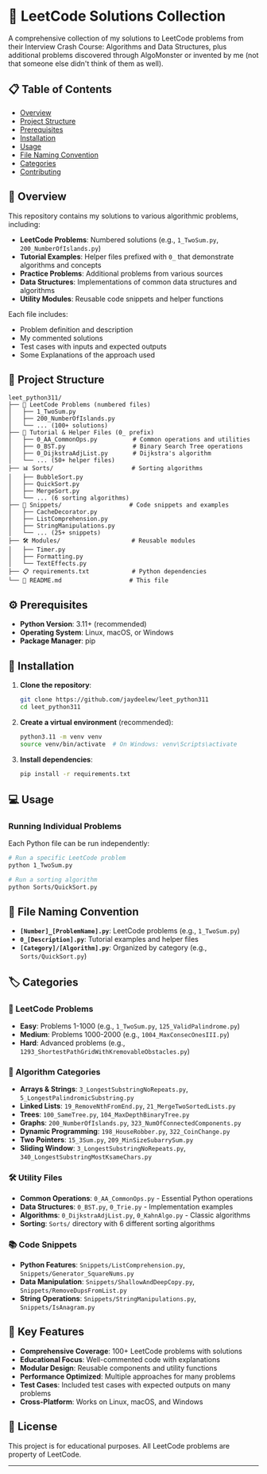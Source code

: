 # 🚀 LeetCode Solutions Collection

A comprehensive collection of my solutions to LeetCode problems from their Interview Crash Course: Algorithms and Data Structures, plus additional problems discovered through AlgoMonster or invented by me (not that someone else didn't think of them as well).

## 📋 Table of Contents

- [Overview](#overview)
- [Project Structure](#project-structure)
- [Prerequisites](#prerequisites)
- [Installation](#installation)
- [Usage](#usage)
- [File Naming Convention](#file-naming-convention)
- [Categories](#categories)
- [Contributing](#contributing)

## 🎯 Overview

This repository contains my solutions to various algorithmic problems, including:

- **LeetCode Problems**: Numbered solutions (e.g., `1_TwoSum.py`, `200_NumberOfIslands.py`)
- **Tutorial Examples**: Helper files prefixed with `0_` that demonstrate algorithms and concepts
- **Practice Problems**: Additional problems from various sources
- **Data Structures**: Implementations of common data structures and algorithms
- **Utility Modules**: Reusable code snippets and helper functions

Each file includes:

- Problem definition and description
- My commented solutions
- Test cases with inputs and expected outputs
- Some Explanations of the approach used

## 📁 Project Structure

```
leet_python311/
├── 📄 LeetCode Problems (numbered files)
│   ├── 1_TwoSum.py
│   ├── 200_NumberOfIslands.py
│   └── ... (100+ solutions)
├── 🔧 Tutorial & Helper Files (0_ prefix)
│   ├── 0_AA_CommonOps.py          # Common operations and utilities
│   ├── 0_BST.py                   # Binary Search Tree operations
│   ├── 0_DijkstraAdjList.py       # Dijkstra's algorithm
│   └── ... (50+ helper files)
├── 📊 Sorts/                      # Sorting algorithms
│   ├── BubbleSort.py
│   ├── QuickSort.py
│   ├── MergeSort.py
│   └── ... (6 sorting algorithms)
├── 🧩 Snippets/                   # Code snippets and examples
│   ├── CacheDecorator.py
│   ├── ListComprehension.py
│   ├── StringManipulations.py
│   └── ... (25+ snippets)
├── 🛠️ Modules/                    # Reusable modules
│   ├── Timer.py
│   ├── Formatting.py
│   └── TextEffects.py
├── 📋 requirements.txt            # Python dependencies
└── 📖 README.md                   # This file
```

## ⚙️ Prerequisites

- **Python Version**: 3.11+ (recommended)
- **Operating System**: Linux, macOS, or Windows
- **Package Manager**: pip

## 🚀 Installation

1. **Clone the repository**:

   ```bash
   git clone https://github.com/jaydeelew/leet_python311
   cd leet_python311
   ```

2. **Create a virtual environment** (recommended):

   ```bash
   python3.11 -m venv venv
   source venv/bin/activate  # On Windows: venv\Scripts\activate
   ```

3. **Install dependencies**:
   ```bash
   pip install -r requirements.txt
   ```

## 💻 Usage

### Running Individual Problems

Each Python file can be run independently:

```bash
# Run a specific LeetCode problem
python 1_TwoSum.py

# Run a sorting algorithm
python Sorts/QuickSort.py
```

## 📝 File Naming Convention

- **`[Number]_[ProblemName].py`**: LeetCode problems (e.g., `1_TwoSum.py`)
- **`0_[Description].py`**: Tutorial examples and helper files
- **`[Category]/[Algorithm].py`**: Organized by category (e.g., `Sorts/QuickSort.py`)

## 🏷️ Categories

### 🔢 LeetCode Problems

- **Easy**: Problems 1-1000 (e.g., `1_TwoSum.py`, `125_ValidPalindrome.py`)
- **Medium**: Problems 1000-2000 (e.g., `1004_MaxConsecOnesIII.py`)
- **Hard**: Advanced problems (e.g., `1293_ShortestPathGridWithKremovableObstacles.py`)

### 🧮 Algorithm Categories

- **Arrays & Strings**: `3_LongestSubstringNoRepeats.py`, `5_LongestPalindromicSubstring.py`
- **Linked Lists**: `19_RemoveNthFromEnd.py`, `21_MergeTwoSortedLists.py`
- **Trees**: `100_SameTree.py`, `104_MaxDepthBinaryTree.py`
- **Graphs**: `200_NumberOfIslands.py`, `323_NumOfConnectedComponents.py`
- **Dynamic Programming**: `198_HouseRobber.py`, `322_CoinChange.py`
- **Two Pointers**: `15_3Sum.py`, `209_MinSizeSubarrySum.py`
- **Sliding Window**: `3_LongestSubstringNoRepeats.py`, `340_LongestSubstringMostKsameChars.py`

### 🛠️ Utility Files

- **Common Operations**: `0_AA_CommonOps.py` - Essential Python operations
- **Data Structures**: `0_BST.py`, `0_Trie.py` - Implementation examples
- **Algorithms**: `0_DijkstraAdjList.py`, `0_KahnAlgo.py` - Classic algorithms
- **Sorting**: `Sorts/` directory with 6 different sorting algorithms

### 📚 Code Snippets

- **Python Features**: `Snippets/ListComprehension.py`, `Snippets/Generator_SquareNums.py`
- **Data Manipulation**: `Snippets/ShallowAndDeepCopy.py`, `Snippets/RemoveDupsFromList.py`
- **String Operations**: `Snippets/StringManipulations.py`, `Snippets/IsAnagram.py`

## 🎯 Key Features

- **Comprehensive Coverage**: 100+ LeetCode problems with solutions
- **Educational Focus**: Well-commented code with explanations
- **Modular Design**: Reusable components and utility functions
- **Performance Optimized**: Multiple approaches for many problems
- **Test Cases**: Included test cases with expected outputs on many problems
- **Cross-Platform**: Works on Linux, macOS, and Windows

## 📄 License

This project is for educational purposes. All LeetCode problems are property of LeetCode.

---
